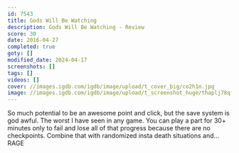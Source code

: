 ```yaml
---
id: 7543
title: Gods Will Be Watching
description: Gods Will Be Watching - Review
score: 30
date: 2016-04-27
completed: true
goty: []
modified_date: 2024-04-17
screenshots: []
tags: []
videos: []
cover: //images.igdb.com/igdb/image/upload/t_cover_big/co2h1o.jpg
image: //images.igdb.com/igdb/image/upload/t_screenshot_huge/thaplj78qftvrt15hlgt.jpg
---
```

So much potential to be an awesome point and click, but the save system is god awful. The worst I have seen in any game. You can play a part for 30+ minutes only to fail and lose all of that progress because there are no checkpoints. Combine that with randomized insta death situations and... RAGE